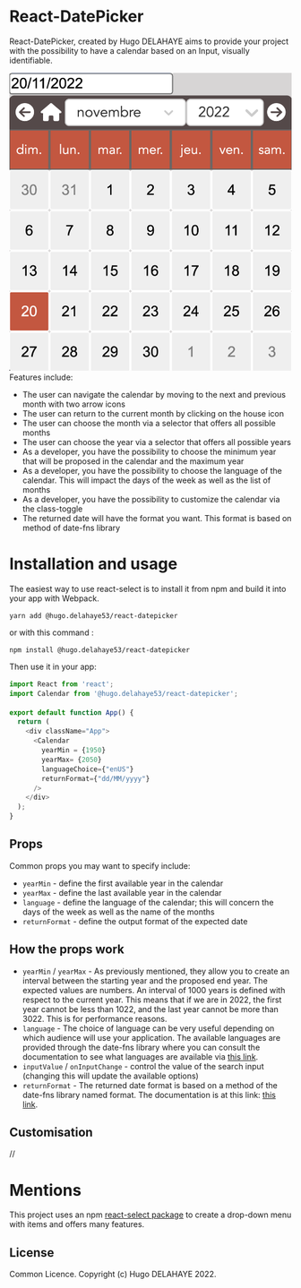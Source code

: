 # React-DatePicker

React-DatePicker, created by Hugo DELAHAYE aims to provide your project with the possibility to have a calendar based on an Input, visually identifiable.

![alt text](public/illustrate-demo.png)
Features include:

- The user can navigate the calendar by moving to the next and previous month with two arrow icons
- The user can return to the current month by clicking on the house icon
- The user can choose the month via a selector that offers all possible months
- The user can choose the year via a selector that offers all possible years
- As a developer, you have the possibility to choose the minimum year that will be proposed in the calendar and the maximum year
- As a developer, you have the possibility to choose the language of the calendar. This will impact the days of the week as well as the list of months
- As a developer, you have the possibility to customize the calendar via the class-toggle
- The returned date will have the format you want. This format is based on method of date-fns library

# Installation and usage

The easiest way to use react-select is to install it from npm and build it into your app with Webpack.

```
yarn add @hugo.delahaye53/react-datepicker
```

or with this command :

```
npm install @hugo.delahaye53/react-datepicker
```

Then use it in your app:

```js
import React from 'react';
import Calendar from '@hugo.delahaye53/react-datepicker';

export default function App() {
  return (
    <div className="App">
      <Calendar
        yearMin = {1950}
        yearMax= {2050}
        languageChoice={"enUS"}
        returnFormat={"dd/MM/yyyy"}
      />
    </div>
  );
}
```

## Props

Common props you may want to specify include:

- `yearMin` - define the first available year in the calendar
- `yearMax` - define the last available year in the calendar
- `language` - define the language of the calendar; this will concern the days of the week as well as the name of the months
- `returnFormat` - define the output format of the expected date


## How the props work

- `yearMin` / `yearMax` - As previously mentioned, they allow you to create an interval between the starting year and the proposed end year. The expected values are numbers. An interval of 1000 years is defined with respect to the current year. This means that if we are in 2022, the first year cannot be less than 1022, and the last year cannot be more than 3022. This is for performance reasons.
- `language` - The choice of language can be very useful depending on which audience will use your application. The available languages are provided through the date-fns library where you can consult the documentation to see what languages are available via [this link](https://date-fns.org/docs/Getting-Started).
- `inputValue` / `onInputChange` - control the value of the search input (changing this will update the available options)
- `returnFormat` - The returned date format is based on a method of the date-fns library named format. The documentation is at this link: [this link](https://date-fns.org/v2.29.3/docs/format).

## Customisation
//
# Mentions

This project uses an npm [react-select package](https://www.npmjs.com/package/react-select) to create a drop-down menu with items and offers many features.

## License

Common Licence. Copyright (c) Hugo DELAHAYE 2022.